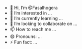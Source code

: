 - 👋 Hi, I’m @Fasalhogera
- 👀 I’m interested in ...
- 🌱 I’m currently learning ...
- 💞️ I’m looking to collaborate on ...
- 📫 How to reach me ...
- 😄 Pronouns: ...
- ⚡ Fun fact: ...

<!---
Fasalhogera/Fasalhogera is a ✨ special ✨ repository because its `README.md` (this file) appears on your GitHub profile.
You can click the Preview link to take a look at your changes.
--->
